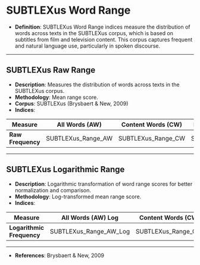 # SUBTLEXus Word Range

- **Definition**: SUBTLEXus Word Range indices measure the distribution of words across texts in the SUBTLEXus corpus, which is based on subtitles from film and television content. This corpus captures frequent and natural language use, particularly in spoken discourse.

---

## SUBTLEXus Raw Range
- **Description**: Measures the distribution of words across texts in the SUBTLEXus corpus.
- **Methodology**: Mean range score.
- **Corpus**: SUBTLEXus (Brysbaert & New, 2009)
- **Indices**:


| Measure               | All Words (AW)          | Content Words (CW)       | Function Words (FW)       |
|----------------------|----------------------|----------------------|----------------------|
| **Raw Frequency**    | SUBTLEXus_Range_AW   | SUBTLEXus_Range_CW   | SUBTLEXus_Range_FW   |


---

## SUBTLEXus Logarithmic Range
- **Description**: Logarithmic transformation of word range scores for better normalization and comparison.
- **Methodology**: Log-transformed mean range score.
- **Indices**:


| Measure               | All Words (AW) Log     | Content Words (CW) Log   | Function Words (FW) Log   |
|----------------------|----------------------|----------------------|----------------------|
| **Logarithmic Frequency** | SUBTLEXus_Range_AW_Log | SUBTLEXus_Range_CW_Log | SUBTLEXus_Range_FW_Log |

---

- **References**: Brysbaert & New, 2009
